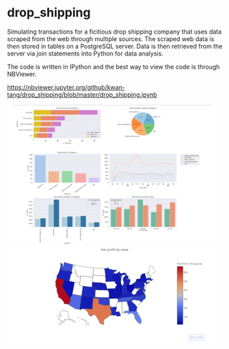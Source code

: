 # drop_shipping

Simulating transactions for a ficitious drop shipping company that uses data scraped from the web through multiple sources.  The scraped web data is then stored in tables on a PostgreSQL server.  Data is then retrieved from the server via join statements into Python for data analysis.

The code is written in IPython and the best way to view the code is through NBViewer.

https://nbviewer.jupyter.org/github/kwan-tang/drop_shipping/blob/master/drop_shipping.ipynb

![](images/charts.PNG)
![](images/map.PNG)
